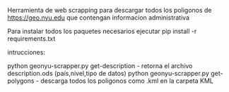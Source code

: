 Herramienta de web scrapping para descargar todos los poligonos de https://geo.nyu.edu que contengan informacion administrativa

Para instalar todos los paquetes necesarios ejecutar pip install -r requirements.txt

intrucciones:

python geonyu-scrapper.py get-description - retorna el archivo description.ods (país,nivel,tipo de datos)
python geonyu-scrapper.py get-polygons - descarga todos los poligonos como .kml en la carpeta KML 

